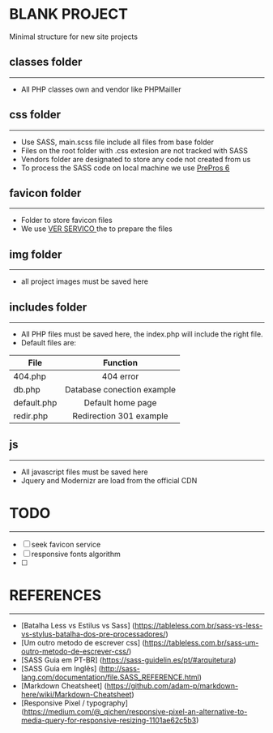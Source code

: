 # BLANK PROJECT

Minimal structure for new site projects

## classes folder  
---
- All PHP classes own and vendor like PHPMailler

## css folder 
---
- Use SASS, main.scss file include all files from base folder
- Files on the root folder with .css extesion are not tracked with SASS
- Vendors folder are designated to store any code not created from us
- To process the SASS code on local machine we use [PrePros 6](prepros.io) 

## favicon folder
---
- Folder to store favicon files
- We use [VER SERVICO ]() the to prepare the files

## img folder
---
- all project images must be saved here

## includes folder
---
- All PHP files must be saved here, the index.php will include the right file.
- Default files are: 

| File          | Function                        | 
| ------------- |:-------------------------------:|
| 404.php       | 404 error                       | 
| db.php        | Database conection example      |  
| default.php   | Default home page               |
| redir.php     | Redirection 301 example         |


## js
---
- All javascript files must be saved here
- Jquery and Modernizr are load from the official CDN

# TODO
---
- [ ] seek favicon service
- [ ] responsive fonts algorithm
- [ ] 

# REFERENCES
----
- [Batalha Less vs Estilus vs Sass] (https://tableless.com.br/sass-vs-less-vs-stylus-batalha-dos-pre-processadores/)
- [Um outro metodo de escrever css] (https://tableless.com.br/sass-um-outro-metodo-de-escrever-css/)
- [SASS Guia em PT-BR] (https://sass-guidelin.es/pt/#arquitetura)
- [SASS Guia em Inglês] (http://sass-lang.com/documentation/file.SASS_REFERENCE.html)
- [Markdown Cheatsheet] (https://github.com/adam-p/markdown-here/wiki/Markdown-Cheatsheet)
- [Responsive Pixel / typography] (https://medium.com/@_qichen/responsive-pixel-an-alternative-to-media-query-for-responsive-resizing-1101ae62c5b3)

